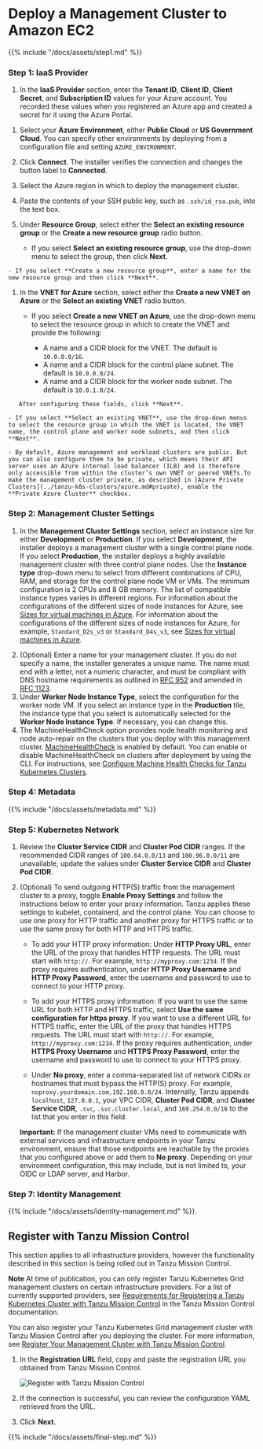 # Deploy a Management Cluster to Amazon EC2

{{% include "/docs/assets/step1.md" %}}


### Step 1: IaaS Provider

1. In the **IaaS Provider** section, enter the **Tenant ID**, **Client ID**, **Client Secret**, and **Subscription ID** values for your Azure account.  You recorded these values when you registered an Azure app and created a secret for it using the Azure Portal.

<!--![Configure the connection to Azure](../images/connect-to-azure.png)-->
1. Select your **Azure Environment**, either **Public Cloud** or **US Government Cloud**. You can specify other environments by deploying from a configuration file and setting `AZURE_ENVIRONMENT`.
1. Click **Connect**. The installer verifies the connection and changes the button label to **Connected**.
1. Select the Azure region in which to deploy the management cluster.
1. Paste the contents of your SSH public key, such as `.ssh/id_rsa.pub`, into the text box.
1. Under **Resource Group**, select either the **Select an existing resource group** or the **Create a new resource group** radio button.

    - If you select **Select an existing resource group**, use the drop-down menu to select the group, then click **Next**.

<!--![Select existing resource group](../images/select-azure-resource-group.png)-->

    - If you select **Create a new resource group**, enter a name for the new resource group and then click **Next**.

<!--![Create new resource group](../images/create-azure-resource-group.png)-->

1. In the **VNET for Azure** section, select either the **Create a new VNET on Azure** or the **Select an existing VNET** radio button.

    - If you select **Create a new VNET on Azure**, use the drop-down menu to select the resource group in which to create the VNET and provide the following:

       - A name and a CIDR block for the VNET. The default is `10.0.0.0/16`.
       - A name and a CIDR block for the control plane subnet. The default is `10.0.0.0/24`.
       - A name and a CIDR block for the worker node subnet. The default is `10.0.1.0/24`.

<!--![Create a new VNET on Azure](../images/create-vnet-azure.png)-->

       After configuring these fields, click **Next**.

    - If you select **Select an existing VNET**, use the drop-down menus to select the resource group in which the VNET is located, the VNET name, the control plane and worker node subnets, and then click **Next**.

<!--      ![Select an existing VNET](../images/select-vnet-azure.png)-->

    - By default, Azure management and workload clusters are public. But you can also configure them to be private, which means their API server uses an Azure internal load balancer (ILB) and is therefore only accessible from within the cluster’s own VNET or peered VNETs.To make the management cluster private, as described in [Azure Private Clusters](../tanzu-k8s-clusters/azure.md#private), enable the **Private Azure Cluster** checkbox.

### Step 2: Management Cluster Settings

1. In the **Management Cluster Settings** section, select an instance size for either **Development** or **Production**. If you select **Development**, the installer deploys a management cluster with a single control plane node. If you select **Production**, the installer deploys a highly available management cluster with three control plane nodes. Use the **Instance type** drop-down menu to select from different combinations of CPU, RAM, and storage for the control plane node VM or VMs.  The minimum configuration is 2 CPUs and 8 GB memory. The list of compatible instance types varies in different regions. For information about the configurations of the different sizes of node instances for Azure, see [Sizes for virtual machines in Azure](https://docs.microsoft.com/en-us/azure/virtual-machines/sizes). For information about the configurations of the different sizes of node instances for Azure, for example, `Standard_D2s_v3` or `Standard_D4s_v3`, see [Sizes for virtual machines in Azure](https://docs.microsoft.com/en-us/azure/virtual-machines/sizes).
<!--Choose the configuration for the control plane node VMs depending on the expected workloads that it will run. For example, some workloads might require a large compute capacity but relatively little storage, while others might require a large amount of storage and less compute capacity.-->
<!--If you plan on registering the management cluster with Tanzu Mission Control, ensure that your Tanzu Kubernetes clusters meet the requirements listed in [Requirements for Registering a Tanzu Kubernetes Cluster with Tanzu Mission Control](https://docs.vmware.com/en/VMware-Tanzu-Mission-Control/services/tanzumc-concepts/GUID-3AE5F733-7FA7-4B34-8935-C25D41D15EF9.html) in the Tanzu Mission Control documentation.
![Select the control plane node configuration](../images/configure-control-plane.png)-->
2. (Optional) Enter a name for your management cluster. If you do not specify a name, the installer generates a unique name. The name must end with a letter, not a numeric character, and must be compliant with DNS hostname requirements as outlined in [RFC 952](https://tools.ietf.org/html/rfc952) and amended in [RFC 1123](https://tools.ietf.org/html/rfc1123).
3. Under **Worker Node Instance Type**, select the configuration for the worker node VM.  If you select an instance type in the **Production** tile, the instance type that you select is automatically selected for the **Worker Node Instance Type**. If necessary, you can change this.
4. The MachineHealthCheck option provides node health monitoring and node auto-repair on the clusters that you deploy with this management cluster. [MachineHealthCheck](https://cluster-api.sigs.k8s.io/developer/architecture/controllers/machine-health-check.html#machinehealthcheck) is enabled by default. You can enable or disable MachineHealthCheck on clusters after deployment by using the CLI. For instructions, see [Configure Machine Health Checks for Tanzu Kubernetes Clusters](https://docs.vmware.com/en/VMware-Tanzu-Kubernetes-Grid/1.3/vmware-tanzu-kubernetes-grid-13/GUID-cluster-lifecycle-configure-health-checks.html).



### Step 4: Metadata
{{% include "/docs/assets/metadata.md" %}}

### Step 5: Kubernetes Network

1.  Review the **Cluster Service CIDR** and **Cluster Pod CIDR** ranges. If the recommended CIDR ranges of `100.64.0.0/13` and `100.96.0.0/11` are unavailable, update the values under **Cluster Service CIDR** and **Cluster Pod CIDR**.

<!--![Configure the Kubernetes service network](../images/install-v-6k8snet.png) -->

2. (Optional) To send outgoing HTTP(S) traffic from the management cluster to a proxy, toggle **Enable Proxy Settings** and follow the instructions below to enter your proxy information. Tanzu applies these settings to kubelet, containerd, and the control plane. You can choose to use one proxy for HTTP traffic and another proxy for HTTPS traffic or to use the same proxy for both HTTP and HTTPS traffic.

    - To add your HTTP proxy information: Under **HTTP Proxy URL**, enter the URL of the proxy that handles HTTP requests. The URL must start with `http://`. For example, `http://myproxy.com:1234`.  If the proxy requires authentication, under **HTTP Proxy Username** and **HTTP Proxy Password**, enter the username and password to use to connect to your HTTP proxy.

    - To add your HTTPS proxy information: If you want to use the same URL for both HTTP and HTTPS traffic, select **Use the same configuration for https proxy**.  If you want to use a different URL for HTTPS traffic, enter the URL of the proxy that handles HTTPS requests. The URL must start with `http://`. For example, `http://myproxy.com:1234`. If the proxy requires authentication, under **HTTPS Proxy Username** and **HTTPS Proxy Password**, enter the username and password to use to connect to your HTTPS proxy.

    - Under **No proxy**, enter a comma-separated list of network CIDRs or hostnames that must bypass the HTTP(S) proxy. For example, `noproxy.yourdomain.com,192.168.0.0/24`. Internally, Tanzu appends `localhost`, `127.0.0.1`, your VPC CIDR, **Cluster Pod CIDR**, and **Cluster Service CIDR**, `.svc`, `.svc.cluster.local`, and `169.254.0.0/16` to the list that you enter in this field.


    **Important:** If the management cluster VMs need to communicate with external services and infrastructure endpoints in your Tanzu environment, ensure that those endpoints are reachable by the proxies that you configured above or add them to **No proxy**. Depending on your environment configuration, this may include, but is not limited to, your OIDC or LDAP server, and Harbor.

### Step 7: Identity Management
{{% include "/docs/assets/identity-management.md" %}}.


## <a id="register-tmc"></a> Register with Tanzu Mission Control

This section applies to all infrastructure providers, however the functionality described in this section is being rolled out in Tanzu Mission Control.

**Note** At time of publication, you can only register Tanzu Kubernetes Grid management clusters on certain infrastructure providers. For a list of currently supported providers, see [Requirements for Registering a Tanzu Kubernetes Cluster with Tanzu Mission Control](https://docs.vmware.com/en/VMware-Tanzu-Mission-Control/services/tanzumc-concepts/GUID-3AE5F733-7FA7-4B34-8935-C25D41D15EF9.html) in the Tanzu Mission Control documentation.

You can also register your Tanzu Kubernetes Grid management cluster with Tanzu Mission Control after you deploying the cluster. For more information, see [Register Your Management Cluster with Tanzu Mission Control](register_tmc.md).

1. In the **Registration URL** field, copy and paste the registration URL you obtained from Tanzu Mission Control.

   ![Register with Tanzu Mission Control](../images/aws-tmc-register.png)

1. If the connection is successful, you can review the configuration YAML retrieved from the URL.

1. Click **Next**.

{{% include "/docs/assets/final-step.md" %}}


